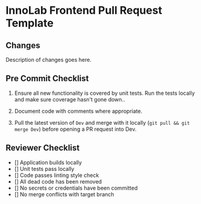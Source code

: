 # InnoLab Frontend Pull Request Template

## Changes

Description of changes goes here.

## Pre Commit Checklist

1. Ensure all new functionality is covered by unit tests. Run the tests locally and make sure coverage hasn't gone down..

2. Document code with comments where appropriate.

3. Pull the latest version of `Dev` and merge with it locally (`git pull && git merge Dev`) before opening a PR request into Dev.

## Reviewer Checklist

- [] Application builds locally
- [] Unit tests pass locally
- [] Code passes linting style check
- [] All dead code has been removed
- [] No secrets or credentials have been committed
- [] No merge conflicts with target branch